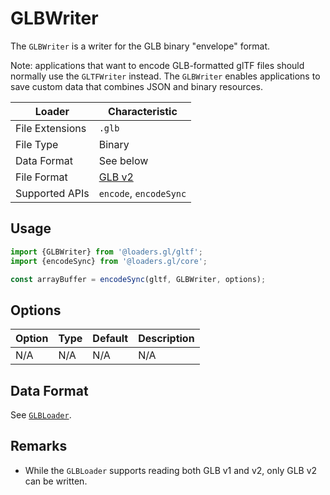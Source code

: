 # GLBWriter

The `GLBWriter` is a writer for the GLB binary "envelope" format.

Note: applications that want to encode GLB-formatted glTF files should normally use the `GLTFWriter` instead. The `GLBWriter` enables applications to save custom data that combines JSON and binary resources.

| Loader          | Characteristic                                                                                             |
| --------------- | ---------------------------------------------------------------------------------------------------------- |
| File Extensions | `.glb`                                                                                                     |
| File Type       | Binary                                                                                                     |
| Data Format     | See below                                                                                                  |
| File Format     | [GLB v2](https://github.com/KhronosGroup/glTF/tree/master/specification/2.0#glb-file-format-specification) |
| Supported APIs  | `encode`, `encodeSync`                                                                                     |

## Usage

```typescript
import {GLBWriter} from '@loaders.gl/gltf';
import {encodeSync} from '@loaders.gl/core';

const arrayBuffer = encodeSync(gltf, GLBWriter, options);
```

## Options

| Option | Type | Default | Description |
| ------ | ---- | ------- | ----------- |
| N/A    | N/A  | N/A     | N/A         |

## Data Format

See [`GLBLoader`](/docs/modules/gltf/api-reference/glb-loader).

## Remarks

- While the `GLBLoader` supports reading both GLB v1 and v2, only GLB v2 can be written.

